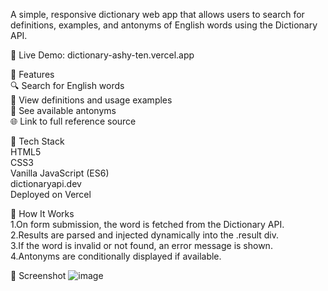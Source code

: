 A simple, responsive dictionary web app that allows users to search for definitions, examples, and antonyms of English words using the Dictionary API.

🔗 Live Demo: dictionary-ashy-ten.vercel.app

 🔗 Features <br>
  🔍 Search for English words <br>
  📖 View definitions and usage examples <br>
  🧾 See available antonyms <br>
  🌐 Link to full reference source <br>


 🔗 Tech Stack <br>
      HTML5 <br>
      CSS3 <br>
      Vanilla JavaScript (ES6) <br>
      dictionaryapi.dev <br>
      Deployed on Vercel <br>


  🔗 How It Works <br>
    1.On form submission, the word is fetched from the Dictionary API. <br>
    2.Results are parsed and injected dynamically into the .result div. <br>
    3.If the word is invalid or not found, an error message is shown. <br>
    4.Antonyms are conditionally displayed if available. <br>

  🔗 Screenshot
    ![image](https://github.com/user-attachments/assets/bea05ac0-9a28-4ee9-8468-08ac9225daef)

